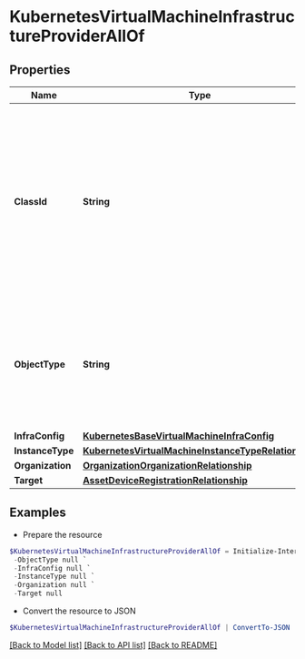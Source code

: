 # KubernetesVirtualMachineInfrastructureProviderAllOf
## Properties

Name | Type | Description | Notes
------------ | ------------- | ------------- | -------------
**ClassId** | **String** | The fully-qualified name of the instantiated, concrete type. This property is used as a discriminator to identify the type of the payload when marshaling and unmarshaling data. | [default to "kubernetes.VirtualMachineInfrastructureProvider"]
**ObjectType** | **String** | The fully-qualified name of the instantiated, concrete type. The value should be the same as the &#39;ClassId&#39; property. | [default to "kubernetes.VirtualMachineInfrastructureProvider"]
**InfraConfig** | [**KubernetesBaseVirtualMachineInfraConfig**](KubernetesBaseVirtualMachineInfraConfig.md) |  | [optional] 
**InstanceType** | [**KubernetesVirtualMachineInstanceTypeRelationship**](KubernetesVirtualMachineInstanceTypeRelationship.md) |  | [optional] 
**Organization** | [**OrganizationOrganizationRelationship**](OrganizationOrganizationRelationship.md) |  | [optional] 
**Target** | [**AssetDeviceRegistrationRelationship**](AssetDeviceRegistrationRelationship.md) |  | [optional] 

## Examples

- Prepare the resource
```powershell
$KubernetesVirtualMachineInfrastructureProviderAllOf = Initialize-IntersightKubernetesVirtualMachineInfrastructureProviderAllOf  -ClassId null `
 -ObjectType null `
 -InfraConfig null `
 -InstanceType null `
 -Organization null `
 -Target null
```

- Convert the resource to JSON
```powershell
$KubernetesVirtualMachineInfrastructureProviderAllOf | ConvertTo-JSON
```

[[Back to Model list]](../README.md#documentation-for-models) [[Back to API list]](../README.md#documentation-for-api-endpoints) [[Back to README]](../README.md)

